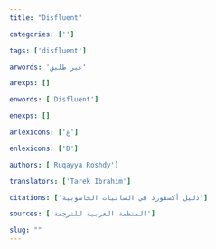 ```yaml
---
title: "Disfluent"

categories: ['']

tags: ['disfluent']

arwords: 'غير طليق'

arexps: []

enwords: ['Disfluent']

enexps: []

arlexicons: ['غ']

enlexicons: ['D']

authors: ['Ruqayya Roshdy']

translators: ['Tarek Ibrahim']

citations: ['دليل أكسفورد في السانيات الحاسوبية']

sources: ['المنظمة العربية للترجمة']

slug: ""
---
```

